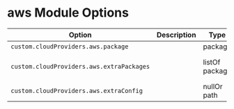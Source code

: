 # aws Module Options

| Option | Description | Type | Default |
|--------|-------------|------|---------|
| `custom.cloudProviders.aws.package` |  | package | pkgs.awscli2 |
| `custom.cloudProviders.aws.extraPackages` |  | listOf package | [ pkgs.eksctl pkgs.steampipe ] |
| `custom.cloudProviders.aws.extraConfig` |  | nullOr path | null |
